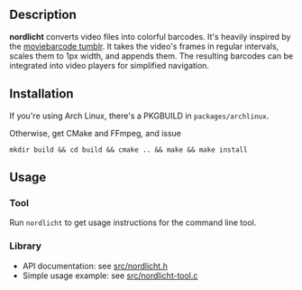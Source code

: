 ## Description

**nordlicht** converts video files into colorful barcodes. It's heavily inspired by the [moviebarcode tumblr](http://moviebarcode.tumblr.com/movie-index). It takes the video's frames in regular intervals, scales them to 1px width, and appends them. The resulting barcodes can be integrated into video players for simplified navigation.

## Installation

If you're using Arch Linux, there's a PKGBUILD in `packages/archlinux`.

Otherwise, get CMake and FFmpeg, and issue

    mkdir build && cd build && cmake .. && make && make install

## Usage

### Tool

Run `nordlicht` to get usage instructions for the command line tool.

### Library

- API documentation: see [src/nordlicht.h](src/nordlicht.h)
- Simple usage example: see [src/nordlicht-tool.c](src/nordlicht-tool.c)
